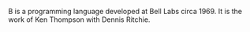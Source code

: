 B is a programming language developed at Bell Labs circa 1969. It is the work of Ken Thompson with Dennis Ritchie.
